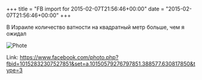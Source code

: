 +++
title = "FB import for 2015-02-07T21:56:46+00:00"
date = "2015-02-07T21:56:46+00:00"
+++

В Израиле количество ватности на квадратный метр больше, чем я ожидал

![Phote](https://scontent.xx.fbcdn.net/v/t1.0-0/p130x130/10920947_10152832307527851_6773814598728785026_n.jpg?oh=5d2a98d4403f93c405df4851b1b14ff9&oe=596645CB)


Link: https://www.facebook.com/photo.php?fbid=10152832307527851&set=a.10150579276797851.388577.630817850&type=3
